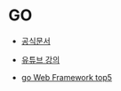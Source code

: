 # GO

* [공식문서](https://go.dev/)

* [유튜브 강의](https://www.youtube.com/watch?v=KBdz5c-0t1w&list=PLy-g2fnSzUTBHwuXkWQ834QHDZwLx6v6j)

* [go Web Framework top5](https://blog.logrocket.com/5-top-go-web-frameworks/)

